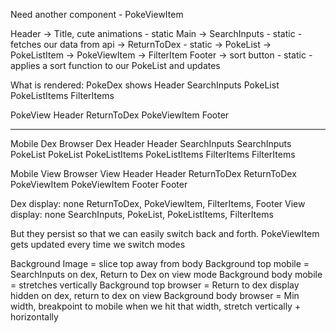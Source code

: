 Need another component - PokeViewItem

Header -> Title, cute animations - static
Main    -> SearchInputs - static - fetches our data from api
        -> ReturnToDex - static
        -> PokeList
        -> PokeListItem
        -> PokeViewItem
        -> FilterItem
Footer -> sort button - static - applies a sort function to our PokeList and updates

What is rendered:
PokeDex shows
    Header
    SearchInputs
    PokeList
        PokeListItems
    FilterItems

PokeView
    Header
    ReturnToDex
    PokeViewItem
    Footer

---

Mobile Dex                                                          Browser Dex
    Header                                                              Header
    SearchInputs                                                        SearchInputs
    PokeList                                                            PokeList
        PokeListItems                                                       PokeListItems
    FilterItems                                                         FilterItems


Mobile View                                                         Browser View
    Header                                                              Header
    ReturnToDex                                                         ReturnToDex
    PokeViewItem                                                        PokeViewItem
    Footer                                                              Footer

Dex display: none   ReturnToDex, PokeViewItem, FilterItems, Footer
View display: none  SearchInputs, PokeList, PokeListItems, FilterItems

But they persist so that we can easily switch back and forth. PokeViewItem gets updated every time we switch modes

Background Image = slice top away from body
Background top mobile = SearchInputs on dex, Return to Dex on view mode
Background body mobile = stretches vertically
Background top browser = Return to dex display hidden on dex, return to dex on view
Background body browser = Min width, breakpoint to mobile when we hit that width, stretch vertically + horizontally